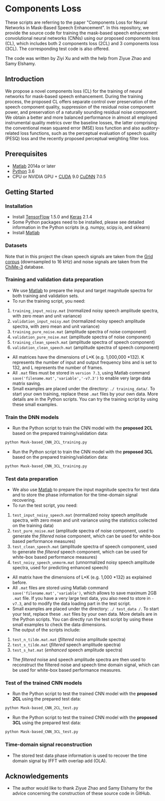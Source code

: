 # Components Loss

These scripts are referring to the paper "Components Loss for Neural Networks in Mask-Based Speech Enhancement". In this repository, we provide the source code for training the mask-based speech enhancement convolutional neural networks (CNNs) using our proposed components loss (CL), which includes both 2 components loss (2CL) and 3 components loss (3CL). The corresponding test code is also offered.

The code was written by Ziyi Xu and with the help from Ziyue Zhao and Samy Elshamy.


## Introduction

We propose a novel components loss (CL) for the training of neural networks for mask-based speech enhancement. During the training process, the proposed CL offers separate control over preservation of the speech component quality, suppression of the residual noise component power, and preservation of a naturally sounding residual noise component. We obtain a better and more balanced performance in almost all employed instrumental quality metrics over the baseline losses, the latter comprising the conventional mean squared error (MSE) loss function and also auditory-related loss functions, such as the perceptual evaluation of speech quality (PESQ) loss and the recently proposed perceptual weighting filter loss.

## Prerequisites

- [Matlab](https://www.mathworks.com/) 2014a or later
- [Python](https://www.python.org/) 3.6
- CPU or NVIDIA GPU + [CUDA](https://developer.nvidia.com/cuda-toolkit) 9.0 [CuDNN](https://developer.nvidia.com/cudnn) 7.0.5


## Getting Started

### Installation

- Install [TensorFlow](https://www.tensorflow.org/) 1.5.0 and [Keras](https://www.tensorflow.org/) 2.1.4
- Some Python packages need to be installed, please see detailed information in the Python scripts (e.g. numpy, scipy.io, and sklearn)
- Install [Matlab](https://www.mathworks.com/)

### Datasets

Note that in this project the clean speech signals are taken from the [Grid corpus](https://doi.org/10.1121/1.2229005) (downsampled to 16 kHz) and noise signals are taken from the [ChiMe-3](https://ieeexplore.ieee.org/abstract/document/7404837/) database.

### Training and validation data preparation

 - We use [Matlab](https://www.mathworks.com/) to prepare the input and target magnitude spectra for both training and validation sets.
 - To run the training script, you need:
1. ```training_input_noisy.mat``` (normalized noisy speech amplitude spectra, with zero mean and unit variance)
2. ```validation_input_noisy.mat``` (normalized noisy speech amplitude spectra, with zero mean and unit variance)
3. ```training_pure_noise.mat``` (amplitude spectra of noise component)
4. ```validation_pure_noise.mat``` (amplitude spectra of noise component)
5. ```training_clean_speech.mat``` (amplitude spectra of speech component)
6. ```validation_clean_speech.mat``` (amplitude spectra of speech component)
- All matrices have the dimensions of L*K (e.g. 1,000,000 *132). K represents the number of input and output frequency bins and is set to 132, and L represents the number of frames.
- All `.mat` files must be stored in `version 7.3`, using Matlab command `save('filename.mat','variable','-v7.3')` to enable very large data matrix saving.
- Small examples are placed under the directory: `./ training_data/`. To start your own training, replace these `.mat` files by your own data. More details are in the Python scripts. You can try the training script by using these small examples.

### Train the DNN models

 - Run the Python script to train the CNN model with the **proposed 2CL** based on the prepared training/validation data:
```bash
python Mask-based_CNN_2CL_training.py
```

 - Run the Python script to train the CNN model with the **proposed 3CL** based on the prepared training/validation data:
```bash
python Mask-based_CNN_3CL_training.py
```

### Test data preparation 

 - We also use [Matlab](https://www.mathworks.com/) to prepare the input magnitude spectra for test data and to store the phase information for the time-domain signal recovering.
- To run the test script, you need:
1. ```test_input_noisy_speech.mat``` (normalized noisy speech amplitude spectra, with zero mean and unit variance using the statistics collected on the training data)
2. ```test_pure_noise.mat``` (amplitude spectra of noise component, used to generate the _filtered_ noise component, which can be used for white-box based performance measures)
3. ```test_clean_speech.mat``` (amplitude spectra of speech component, used to generate the _filtered_ speech component, which can be used for white-box based performance measures)
4. ```test_noisy_speech_unmorm.mat``` (unnormalized noisy speech amplitude spectra, used for predicting enhanced speech)
- All matrix have the dimensions of L*K (e.g. 1,000 *132) as explained before.
- All `.mat` files are stored using Matlab command `save('filename.mat','variable')`, which allows to save maximum 2GB `.mat` file. If you have a very large test data, you also need to store in `-v7.3`, and to modify the data loading part in the test script.
- Small examples are placed under the directory: `./ test_data /`. To start your test, replace these `.mat` files by your own data. More details are in the Python scripts. You can directly run the test script by using these small examples to check the data dimensions.
- The output of the scripts include:
1. ```test_n_tilde.mat.mat``` (_filtered_ noise amplitude spectra)
2. ```test_s_tilde.mat``` (_filtered_ speech amplitude spectra)
3. ```test_s_hat.mat``` (_enhanced_ speech amplitude spectra)
- The _filtered_ noise and speech amplitude spectra are then used to reconstruct the filtered noise and speech time domain signal, which can be used for white-box based performance measures.
### Test of the trained CNN models

 - Run the Python script to test the trained CNN model with the **proposed 2CL** using the prepared test data:
```bash
python Mask-based_CNN_2CL_test.py
```

 - Run the Python script to test the trained CNN model with the **proposed 3CL** using the prepared test data:
```bash
python Mask-based_CNN_3CL_test.py
```

### Time-domain signal reconstruction

 - The stored test data phase information is used to recover the time domain signal by IFFT with overlap add (OLA).

## Acknowledgements
- The author would like to thank Ziyue Zhao and Samy Elshamy for the advice concerning the construction of these source code in GitHub.
